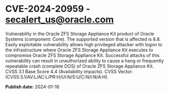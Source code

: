 # CVE-2024-20959 - secalert_us@oracle.com

Vulnerability in the Oracle ZFS Storage Appliance Kit product of Oracle Systems (component: Core).   The supported version that is affected is 8.8. Easily exploitable vulnerability allows high privileged attacker with logon to the infrastructure where Oracle ZFS Storage Appliance Kit executes to compromise Oracle ZFS Storage Appliance Kit.  Successful attacks of this vulnerability can result in unauthorized ability to cause a hang or frequently repeatable crash (complete DOS) of Oracle ZFS Storage Appliance Kit. CVSS 3.1 Base Score 4.4 (Availability impacts).  CVSS Vector: (CVSS:3.1/AV:L/AC:L/PR:H/UI:N/S:U/C:N/I:N/A:H).

**Publish date:** 2024-01-16
